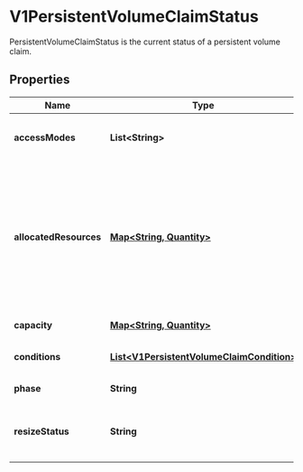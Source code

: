 

# V1PersistentVolumeClaimStatus

PersistentVolumeClaimStatus is the current status of a persistent volume claim.
## Properties

Name | Type | Description | Notes
------------ | ------------- | ------------- | -------------
**accessModes** | **List&lt;String&gt;** | accessModes contains the actual access modes the volume backing the PVC has. More info: https://kubernetes.io/docs/concepts/storage/persistent-volumes#access-modes-1 |  [optional]
**allocatedResources** | [**Map&lt;String, Quantity&gt;**](Quantity.md) | allocatedResources is the storage resource within AllocatedResources tracks the capacity allocated to a PVC. It may be larger than the actual capacity when a volume expansion operation is requested. For storage quota, the larger value from allocatedResources and PVC.spec.resources is used. If allocatedResources is not set, PVC.spec.resources alone is used for quota calculation. If a volume expansion capacity request is lowered, allocatedResources is only lowered if there are no expansion operations in progress and if the actual volume capacity is equal or lower than the requested capacity. This is an alpha field and requires enabling RecoverVolumeExpansionFailure feature. |  [optional]
**capacity** | [**Map&lt;String, Quantity&gt;**](Quantity.md) | capacity represents the actual resources of the underlying volume. |  [optional]
**conditions** | [**List&lt;V1PersistentVolumeClaimCondition&gt;**](V1PersistentVolumeClaimCondition.md) | conditions is the current Condition of persistent volume claim. If underlying persistent volume is being resized then the Condition will be set to &#39;ResizeStarted&#39;. |  [optional]
**phase** | **String** | phase represents the current phase of PersistentVolumeClaim. |  [optional]
**resizeStatus** | **String** | resizeStatus stores status of resize operation. ResizeStatus is not set by default but when expansion is complete resizeStatus is set to empty string by resize controller or kubelet. This is an alpha field and requires enabling RecoverVolumeExpansionFailure feature. |  [optional]



